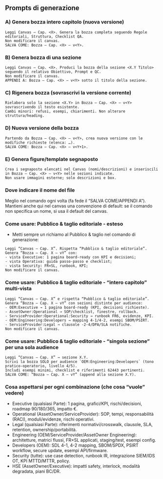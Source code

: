 ## Prompts di generazione
### A) Genera bozza intero capitolo (nuova versione)
```shell 
Leggi Canvas — Cap. <X>. Genera la bozza completa seguendo Regole editoriali, Struttura, Checklist QA.
Non modificare il canvas.
SALVA COME: Bozza — Cap. <X> — v<Y>.
``` 
### B) Genera bozza di una sezione
```shell 
Leggi Canvas — Cap. <X>. Produci la bozza della sezione <X.Y Titolo> seguendo il relativo Obiettivo, Prompt e QC.
Non modificare il canvas.
APPENDI A: Bozza — Cap. <X> — v<Y> sotto il titolo della sezione.
``` 
### C) Rigenera bozza (sovrascrivi la versione corrente)
```shell 
Rielabora solo la sezione <X.Y> in Bozza — Cap. <X> — v<Y> sovrascrivendo il testo esistente.
Cambi minori: refusi, esempi, chiarimenti. Non alterare struttura/heading.
``` 
### D) Nuova versione della bozza
```shell 
Partendo da Bozza — Cap. <X> — v<Y>, crea nuova versione con le modifiche richieste (elenca: …).
SALVA COME: Bozza — Cap. <X> — v<Y+1>.
``` 
### E) Genera figure/template segnaposto
```shell 
Crea i segnaposto elencati nel Canvas (nomi/descrizioni) e inseriscili in Bozza — Cap. <X> — v<Y> nelle sezioni indicate.
Non usare immagini esterne; solo descrizioni e box.
``` 
### Dove indicare il nome del file
Meglio nel comando ogni volta (fa fede il “SALVA COME/APPENDI A”).
Mantieni anche qui nel canvas una convenzione di default: se il comando non specifica un nome, si usa il default del canvas.
### Come usare: Pubblico & taglio editoriale - esteso
- Metti sempre un richiamo al Pubblico & taglio nel comando di generazione:
```shell 
Leggi “Canvas — Cap. X”. Rispetta “Pubblico & taglio editoriale”.
Genera “Bozza — Cap. X — vY” con:
- vista Executive: 1 pagina board-ready con KPI e decisioni;
- vista Operativa: guida passo-passo e checklist;
- vista Security: FR×SL, runbook, KPI;
Non modificare il canvas.
``` 
### Come usare: Pubblico & taglio editoriale - “intero capitolo” multi-vista
```shell 
Leggi “Canvas — Cap. X” e rispetta “Pubblico & taglio editoriale”.
Genera “Bozza — Cap. X — vY” con sezioni distinte per audience:
- OEM:Executive → 1 pagina board-ready (KPI, decisioni richieste).
- AssetOwner:Operational → SOP/checklist, finestre, rollback.
- ServiceProvider:Operational:Security → runbook FR6, evidenze, KPI.
- OEM:Engineering:Developers → mapping 4-1/4-2, esempi SBOM/PSIRT.
- ServiceProvider:Legal → clausole -2-4/DPA/SLA notifiche.
Non modificare il canvas.
``` 
### Come usare: Pubblico & taglio editoriale - “singola sezione” per una sola audience
```shell 
Leggi “Canvas — Cap. X” → sezione X.Y.
Scrivi la bozza SOLO per audience `OEM:Engineering:Developers` (tono pratico-operatorio, livello 4/5).
Includi esempi minimi, checklist e riferimenti 62443 pertinenti.
SALVA COME: “Bozza — Cap. X — vY” (append alla sezione X.Y).
``` 
### Cosa aspettarsi per ogni combinazione (che cosa “vuole” vedere)
- Executive (qualsiasi Parte): 1 pagina, grafici/KPI, rischi/decisioni, roadmap 90/180/365, impatto €.
- Operational (AssetOwner/ServiceProvider): SOP, tempi, responsabilità (RACI), moduli/evidenze, rischi operativi.
- Legal (qualsiasi Parte): riferimenti normativi/crosswalk, clausole, SLA, retention, ownership/portabilità.
- Engineering (OEM/ServiceProvider/AssetOwner Engineering): architetture, matrici flussi, FR×SL applicati, staging/test, esempi config.
- Developers (OEM): SDL 4-1, 4-2 mapping, SBOM/SPDX, PSIRT workflow, secure update, esempi API/firmware.
- Security (tutte): use case detection, runbook IR, integrazione SIEM/IDS OT, KPI MTTD/MTTR, policy.
- HSE (AssetOwner/Executive): impatti safety, interlock, modalità degradata, piani BC/DR.
